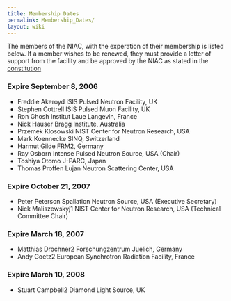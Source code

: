 ```yaml
---
title: Membership Dates
permalink: Membership_Dates/
layout: wiki
---
```


The members of the NIAC, with the experation of their membership is
listed below. If a member wishes to be renewed, they must provide a
letter of support from the facility and be approved by the NIAC as
stated in the [constitution](NIAC "wikilink")

### Expire September 8, 2006

-   Freddie Akeroyd ISIS Pulsed Neutron Facility, UK
-   Stephen Cottrell ISIS Pulsed Muon Facility, UK
-   Ron Ghosh Institut Laue Langevin, France
-   Nick Hauser Bragg Institute, Australia
-   Przemek Klosowski NIST Center for Neutron Research, USA
-   Mark Koennecke SINQ, Switzerland
-   Harmut Gilde FRM2, Germany
-   Ray Osborn Intense Pulsed Neutron Source, USA (Chair)
-   Toshiya Otomo J-PARC, Japan
-   Thomas Proffen Lujan Neutron Scattering Center, USA

### Expire October 21, 2007

-   Peter Peterson Spallation Neutron Source, USA (Executive Secretary)
-   Nick Maliszewskyj1 NIST Center for Neutron Research, USA (Technical
    Committee Chair)

### Expire March 18, 2007

-   Matthias Drochner2 Forschungzentrum Juelich, Germany
-   Andy Goetz2 European Synchrotron Radiation Facility, France

### Expire March 10, 2008

-   Stuart Campbell2 Diamond Light Source, UK

